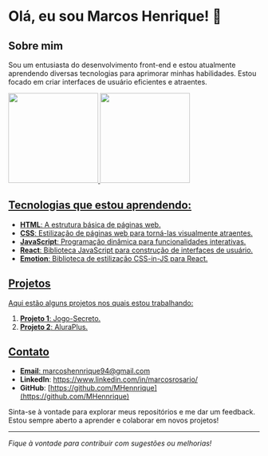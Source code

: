 # Olá, eu sou Marcos Henrique! 👋

## Sobre mim
Sou um entusiasta do desenvolvimento front-end e estou atualmente aprendendo diversas tecnologias para aprimorar minhas habilidades. Estou focado em criar interfaces de usuário eficientes e atraentes.

<div>
<a href="https://github.com/seu-usuário-aqui">
<img loading="lazy" height="180em" src="https://github-readme-stats.vercel.app/api/top-langs/?username=MHennrique&layout=compact&langs_count=7&theme=dracula"/>
<img loading="lazy" height="180em" src="https://github-readme-stats.vercel.app/api?username=MHennrique&show_icons=true&theme=dracula&include_all_commits=true&count_private=true"/>
</div>

## Tecnologias que estou aprendendo:
- **HTML**: A estrutura básica de páginas web.
- **CSS**: Estilização de páginas web para torná-las visualmente atraentes.
- **JavaScript**: Programação dinâmica para funcionalidades interativas.
- **React**: Biblioteca JavaScript para construção de interfaces de usuário.
- **Emotion**: Biblioteca de estilização CSS-in-JS para React.

## Projetos
Aqui estão alguns projetos nos quais estou trabalhando:

1. **Projeto 1**: Jogo-Secreto.
2. **Projeto 2**: AluraPlus.

## Contato
- **Email**: [marcoshennrique94@gmail.com](marcoshennrique94@gmail.com)
- **LinkedIn**: https://www.linkedin.com/in/marcosrosario/
- **GitHub**: [https://github.com/MHennrique](https://github.com/MHennrique)

Sinta-se à vontade para explorar meus repositórios e me dar um feedback. Estou sempre aberto a aprender e colaborar em novos projetos!

---

_Fique à vontade para contribuir com sugestões ou melhorias!_

